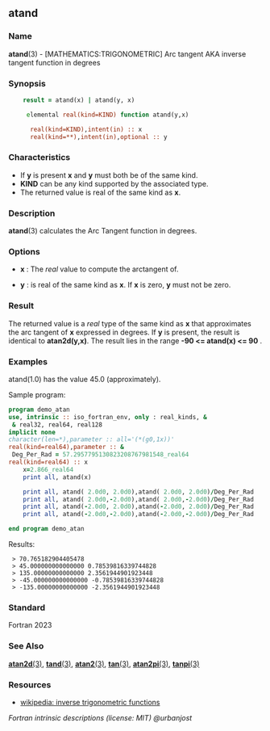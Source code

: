 ## atand

### **Name**

**atand**(3) - \[MATHEMATICS:TRIGONOMETRIC\] Arc tangent AKA inverse
tangent function in degrees

### **Synopsis**
```fortran
    result = atand(x) | atand(y, x)
```
```fortran
     elemental real(kind=KIND) function atand(y,x)

      real(kind=KIND),intent(in) :: x
      real(kind=**),intent(in),optional :: y
```
### **Characteristics**

 - If **y** is present **x** and **y** must both be of the same
   kind.
 - **KIND** can be any kind supported by the associated type.
 - The returned value is real of the same kind as **x**.

### **Description**

**atand**(3) calculates the Arc Tangent function in degrees.

### **Options**

- **x**
  : The _real_ value to compute the arctangent of.

- **y**
  : is real of the same kind as **x**. If **x** is zero, **y**
  must not be zero.

### **Result**

The returned value is a _real_ type of the same kind as **x** that
approximates the arc tangent of **x** expressed in degrees. If **y**
is present, the result is identical to **atan2d(y,x)**. The result lies
in the range **-90 \<= atand(x) \<= 90** .

### **Examples**

atand(1.0) has the value 45.0 (approximately).

Sample program:

```fortran
program demo_atan
use, intrinsic :: iso_fortran_env, only : real_kinds, &
 & real32, real64, real128
implicit none
character(len=*),parameter :: all='(*(g0,1x))'
real(kind=real64),parameter :: &
 Deg_Per_Rad = 57.2957795130823208767981548_real64
real(kind=real64) :: x
    x=2.866_real64
    print all, atand(x)

    print all, atand( 2.0d0, 2.0d0),atand( 2.0d0, 2.0d0)/Deg_Per_Rad
    print all, atand( 2.0d0,-2.0d0),atand( 2.0d0,-2.0d0)/Deg_Per_Rad
    print all, atand(-2.0d0, 2.0d0),atand(-2.0d0, 2.0d0)/Deg_Per_Rad
    print all, atand(-2.0d0,-2.0d0),atand(-2.0d0,-2.0d0)/Deg_Per_Rad

end program demo_atan
```
Results:
```text
 > 70.765182904405478
 > 45.000000000000000 0.78539816339744828
 > 135.00000000000000 2.3561944901923448
 > -45.000000000000000 -0.78539816339744828
 > -135.00000000000000 -2.3561944901923448
```
### **Standard**

Fortran 2023

### **See Also**

[**atan2d**(3)](#atand2), [**tand**(3)](#tand),
[**atan2**(3)](#atan2), [**tan**(3)](#tan),
[**atan2pi**(3)](#atan2pi), [**tanpi**(3)](#tanpi)

### **Resources**

- [wikipedia: inverse trigonometric functions](https://en.wikipedia.org/wiki/Inverse_trigonometric_functions)

 _Fortran intrinsic descriptions (license: MIT) \@urbanjost_

